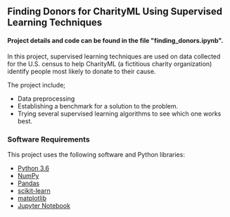 ## Finding Donors for CharityML Using Supervised Learning Techniques

#### Project details and code can be found in the file "finding_donors.ipynb".

In this project, supervised learning techniques are used on data collected for the U.S. census to help CharityML (a fictitious charity organization) identify people most likely to donate to their cause.

The project include;
- Data preprocessing
- Establishing a benchmark for a solution to the problem.
- Trying several supervised learning algorithms to see which one works best.

### Software Requirements

This project uses the following software and Python libraries:

- [Python 3.6](https://www.python.org/downloads/release/python-365/)
- [NumPy](http://www.numpy.org/)
- [Pandas](http://pandas.pydata.org/)
- [scikit-learn](http://scikit-learn.org/stable/)
- [matplotlib](http://matplotlib.org/)
- [Jupyter Notebook](http://ipython.org/notebook.html)


